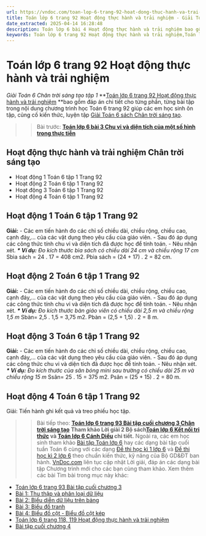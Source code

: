 ```yaml
---
url: https://vndoc.com/toan-lop-6-trang-92-hoat-dong-thuc-hanh-va-trai-nghiem-235928
title: Toán lớp 6 trang 92 Hoạt động thực hành và trải nghiệm - Giải Toán 6 Chân trời sáng tạo tập 1 - VnDoc.com
date_extracted: 2025-04-14 16:28:48
description: Toán lớp 6 bài 4 Hoạt động thực hành và trải nghiệm bao gồm lời giải chi tiết cho từng bài tập cho các em học sinh tham khảo luyện Giải Toán 6 Chân trời sáng tạo tập 1.
keywords: Toán lớp 6 trang 92 Hoạt động thực hành và trải nghiệm,Toán lớp 6 trang 92 chân trời sáng tạo,Giải Toán 6 chân trời sáng tạo trang 92,toán lớp 6 chân trời sáng tạo chương 3,toán 6,toán lớp 6,giải toán lớp 6,giải toán 6,toán lớp 6 chân trời sáng tạo,toán 6 chân trời sáng tạo,giải toán lớp 6 chân trời sáng tạo,giải toán 6 chân trời sáng tạo,Toán lớp 6 chương 3 bài 4
---
```


# Toán lớp 6 trang 92 Hoạt động thực hành và trải nghiệm
 _Giải Toán 6 Chân trời sáng tạo tập 1_
**[Toán lớp 6 trang 92 Hoạt động thực hành và trải nghiệm](<https://vndoc.com/toan-lop-6-trang-92-hoat-dong-thuc-hanh-va-trai-nghiem-235928>) **bao gồm đáp án chi tiết cho từng phần, từng bài tập trong nội dung chương trình học Toán 6 trang 92 giúp các em học sinh ôn tập, củng cố kiến thức, luyện tập [Giải Toán 6 sách Chân trời sáng tạo](<https://vndoc.com/toan-lop-6-sach-chan-troi-sang-tao>).
>> Bài trước: [**Toán lớp 6 bài 3 Chu vi và diện tích của một số hình trong thực tiễn**](<https://vndoc.com/toan-lop-6-bai-3-chu-vi-va-dien-tich-cua-mot-so-hinh-trong-thuc-tien-235915>)
## Hoạt động thực hành và trải nghiệm Chân trời sáng tạo
  * Hoạt động 1 Toán 6 tập 1 Trang 92 
  * Hoạt động 2 Toán 6 tập 1 Trang 92 
  * Hoạt động 3 Toán 6 tập 1 Trang 92 
  * Hoạt động 4 Toán 6 tập 1 Trang 92 

## **Hoạt động 1 Toán 6 tập 1 Trang 92**
**Giải:**
\- Các em tiến hành đo các chỉ số chiều dài, chiều rộng, chiều cao, cạnh đáy,… của các vật dụng theo yêu cầu của giáo viên.
\- Sau đó áp dụng các công thức tính chu vi và diện tích đã được học để tính toán.
\- Nêu nhận xét.
_**\* Ví dụ:** Đo kích thước bìa  sách có chiều dài 24 cm và chiều rộng 17 cm_
Sbìa sách = 24 . 17 = 408 cm2.
Pbìa sách = \(24 + 17\) . 2 = 82 cm.
## **Hoạt động 2 Toán 6 tập 1 Trang 92**
**Giải:**
\- Các em tiến hành đo các chỉ số chiều dài, chiều rộng, chiều cao, cạnh đáy,… của các vật dụng theo yêu cầu của giáo viên.
\- Sau đó áp dụng các công thức tính chu vi và diện tích đã được học để tính toán.
\- Nêu nhận xét.
_**\* Ví dụ:** Đo kích thước bàn giáo viên có chiều dài 2,5 m và chiều rộng 1,5 m_
Sbàn= 2,5 . 1,5 = 3,75 m2.
Pbàn = \(2,5 + 1,5\) . 2 = 8 m.
## **Hoạt động 3 Toán 6 tập 1 Trang 92**
**Giải:**
\- Các em tiến hành đo các chỉ số chiều dài, chiều rộng, chiều cao, cạnh đáy,… của các vật dụng theo yêu cầu của giáo viên.
\- Sau đó áp dụng các công thức chu vi và diện tích đã được học để tính toán.
\- Nêu nhận xét.
_**\* Ví dụ:** Đo kích thước của sân bóng mini sau trường có chiều dài 25 m và chiều rộng 15 m_
Ssân= 25 . 15 = 375 m2.
Psân = \(25 + 15\) . 2 = 80 m.
## **Hoạt động 4 Toán 6 tập 1 Trang 92**
Giải:
Tiến hành ghi kết quả và treo phiếu học tập.
>> Bài tiếp theo: [**Toán lớp 6 trang 93 Bài tập cuối chương 3 Chân trời sáng tạo**](<https://vndoc.com/toan-lop-6-trang-93-bai-tap-cuoi-chuong-3-235939>)
**Tham khảo Lời giải 2 Bộ sách[Toán lớp 6 Kết nối tri thức](<https://vndoc.com/mon-toan-lop6>) và [Toán lớp 6 Cánh Diều](<https://vndoc.com/toan-lop-6-sach-canh-dieu>) chi tiết.**
Ngoài ra, các em học sinh tham khảo [Bài tập Toán lớp 6](<https://vndoc.com/bai-tap-toan6>) hay các dạng bài tập cuối tuần Toán 6 cùng với các dạng [Đề thi học kì 1 lớp 6](<https://vndoc.com/de-thi-hoc-ki-1-lop6>) và [Đề thi học kì 2 lớp 6](<https://vndoc.com/de-thi-hoc-ki-2-lop6>) theo chuẩn kiến thức, kỹ năng của Bộ GD&ĐT ban hành. [VnDoc.com](<https://vndoc.com/>) liên tục cập nhật Lời giải, đáp án các dạng bài tập Chương trình mới cho các bạn cùng tham khảo.
Xem thêm các bài Tìm bài trong mục này khác:
  * [Toán lớp 6 trang 93 Bài tập cuối chương 3 ](</toan-lop-6-trang-93-bai-tap-cuoi-chuong-3-235939>)
  * [Bài 1: Thu thập và phân loại dữ liệu ](</toan-lop-6-bai-1-thu-thap-va-phan-loai-du-lieu-chan-troi-sang-tao-235951>)
  * [Bài 2: Biểu diễn dữ liệu trên bảng](</toan-lop-6-bai-2-bieu-dien-du-lieu-tren-bang-chan-troi-sang-tao-235953>)
  * [Bài 3: Biểu đồ tranh ](</toan-lop-6-bai-3-bieu-do-tranh-chan-troi-sang-tao-236017>)
  * [Bài 4: Biểu đồ cột - Biểu đồ cột kép ](</toan-lop-6-bai-4-bieu-do-cot-bieu-do-cot-kep-chan-troi-sang-tao-236025>)
  * [Toán lớp 6 trang 118, 119 Hoạt động thực hành và trải nghiệm](</toan-lop-6-trang-118-119-hoat-dong-thuc-hanh-va-trai-nghiem-236032>)
  * [Bài tập cuối chương 4](</toan-lop-6-bai-tap-cuoi-chuong-4-chan-troi-sang-tao-271219>)

